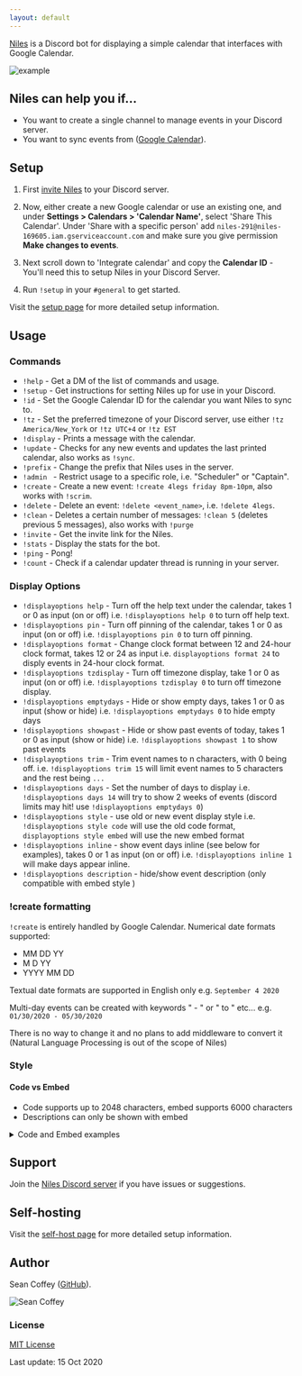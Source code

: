 ```yaml
---
layout: default
---
```


[Niles](https://niles.seanecoffey.com/) is a Discord bot for displaying a simple calendar that interfaces with Google Calendar.

![example](https://i.imgur.com/3yYK4QB.png)

## Niles can help you if...

* You want to create a single channel to manage events in your Discord server.
* You want to sync events from ([Google Calendar](https://calendar.google.com)).

## Setup

1. First [invite Niles](https://discord.com/oauth2/authorize?client_id=320434122344366082&scope=bot&permissions=523344) to your Discord server.

2. Now, either create a new Google calendar or use an existing one, and under **Settings > Calendars > 'Calendar Name'**, select 'Share This Calendar'. Under 'Share with a specific person' add `niles-291@niles-169605.iam.gserviceaccount.com` and make sure you give permission **Make changes to events**.

3. Next scroll down to 'Integrate calendar' and copy the **Calendar ID** - You'll need this to setup Niles in your Discord Server.

4. Run `!setup` in your `#general` to get started.

Visit the [setup page](https://niles.seanecoffey.com/setup) for more detailed setup information.

## Usage

### Commands

* `!help`     - Get a DM of the list of commands and usage.
* `!setup`    - Get instructions for setting Niles up for use in your Discord.
* `!id`       - Set the Google Calendar ID for the calendar you want Niles to sync to.
* `!tz`       - Set the preferred timezone of your Discord server, use either `!tz America/New_York` or `!tz UTC+4` or `!tz EST`
* `!display`  - Prints a message with the calendar.
* `!update`   - Checks for any new events and updates the last printed calendar, also works as `!sync`.
* `!prefix`   - Change the prefix that Niles uses in the server.
* `!admin `   - Restrict usage to a specific role, i.e. "Scheduler" or "Captain".
* `!create`   - Create a new event: `!create 4legs friday 8pm-10pm`, also works with `!scrim`.
* `!delete`   - Delete an event: `!delete <event_name>`, i.e. `!delete 4legs`.
* `!clean`    - Deletes a certain number of messages: `!clean 5` (deletes previous 5 messages), also works with `!purge`
* `!invite`   - Get the invite link for the Niles.
* `!stats`    - Display the stats for the bot.
* `!ping`     - Pong!
* `!count`    - Check if a calendar updater thread is running in your server.

### Display Options

* `!displayoptions help`      - Turn off the help text under the calendar, takes 1 or 0 as input (on or off) i.e. `!displayoptions help 0` to turn off help text.
* `!displayoptions pin`       - Turn off pinning of the calendar, takes 1 or 0 as input (on or off) i.e. `!displayoptions pin 0` to turn off pinning.
* `!displayoptions format`    - Change clock format between 12 and 24-hour clock format, takes 12 or 24 as input i.e. `displayoptions format 24` to disply events in 24-hour clock format.
* `!displayoptions tzdisplay` - Turn off timezone display, take 1 or 0 as input (on or off) i.e. `!displayoptions tzdisplay 0` to turn off timezone display.
* `!displayoptions emptydays` - Hide or show empty days, takes 1 or 0 as input (show or hide) i.e. `!displayoptions emptydays 0` to hide empty days
* `!displayoptions showpast`  - Hide or show past events of today, takes 1 or 0 as input (show or hide) i.e. `!displayoptions showpast 1` to show past events
* `!displayoptions trim`      - Trim event names to n characters, with 0 being off. i.e. `!displayoptions trim 15` will limit event names to 5 characters and the rest being `...`
* `!displayoptions days`      - Set the number of days to display i.e. `!displayoptions days 14` will try to show 2 weeks of events (discord limits may hit! use `!displayoptions emptydays 0`)
* `!displayoptions style`     - use old or new event display style i.e. `!displayoptions style code` will use the old code format, `displayoptions style embed` will use the new embed format
* `!displayoptions inline`    - show event days inline (see below for examples), takes 0 or 1 as input (on or off) i.e. `!displayoptions inline 1` will make days appear inline. 
* `!displayoptions description` - hide/show event description (only compatible with embed style )


### !create formatting
`!create` is entirely handled by Google Calendar.
Numerical date formats supported:
* MM DD YY
* M D YY
* YYYY MM DD

Textual date formats are supported in English only e.g. `September 4 2020`

Multi-day events can be created with keywords " - " or " to " etc...
e.g. `01/30/2020 - 05/30/2020`

There is no way to change it and no plans to add middleware to convert it (Natural Language Processing is out of the scope of Niles)

### Style
#### Code vs Embed
- Code supports up to 2048 characters, embed supports 6000 characters
- Descriptions can only be shown with embed

<details>
<summary>Code and Embed examples</summary>
<br>

Code

![image](https://user-images.githubusercontent.com/15132783/97769587-84649180-1b02-11eb-8ac2-cbcb2550ac32.png)

Embed (Yes Inline)

![image](https://user-images.githubusercontent.com/15132783/88202500-f6316300-cc16-11ea-9959-8b504efd8f68.png)

Embed (Not Inline)

![image](https://user-images.githubusercontent.com/15132783/88202551-0ba68d00-cc17-11ea-9a6c-cb6a44db93c7.png)

</details>

## Support

Join the [Niles Discord server](https://discord.gg/jNyntBn) if you have issues or suggestions.

## Self-hosting

Visit the [self-host page](https://niles.seanecoffey.com/selfhost) for more detailed setup information.

## Author

Sean Coffey ([GitHub](https://github.com/seanecoffey)).

![Sean Coffey](https://puu.sh/wcgvn/5dd67ad9c9.png)

### License

[MIT License](https://seanecoffey.mit-license.org/)

Last update: 15 Oct 2020
